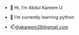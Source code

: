- 👋 Hi, I’m Abdul Kareem U

- 🌱 I’m currently learning python
- 📫@akareem28@gmail.com

<!---
akareem28/akareem28 is a ✨ special ✨ repository because its `README.md` (this file) appears on your GitHub profile.
You can click the Preview link to take a look at your changes.
--->
